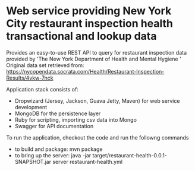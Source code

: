 Web service providing New York City restaurant inspection health transactional and lookup data 
===========================

Provides an easy-to-use REST API to query for restaurant inspection data provided by 'The New York Department of Health and Mental Hygiene '
Original data set retrieved from: https://nycopendata.socrata.com/Health/Restaurant-Inspection-Results/4vkw-7nck



Application stack consists of:

- Dropwizard (Jersey, Jackson, Guava Jetty, Maven) for web service development
- MongoDB for the persistence layer
- Ruby for scripting, importing csv data into Mongo
- Swagger for API documentation

To run the application, checkout the code and run the followng commands 

- to build and package: mvn package 
- to bring up the server: java -jar target/restaurant-health-0.0.1-SNAPSHOT.jar server restaurant-health.yml
